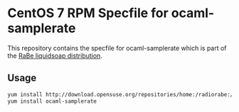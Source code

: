 # CentOS 7 RPM Specfile for ocaml-samplerate

This repository contains the specfile for ocaml-samplerate which is part of the [RaBe liquidsoap distribution](https://build.opensuse.org/project/show/home:radiorabe:liquidsoap).

## Usage

```bash
yum install http://download.opensuse.org/repositories/home:/radiorabe:/liquidsoap/CentOS_7/home:radiorabe:liquidsoap.repo
yum install ocaml-samplerate
```
